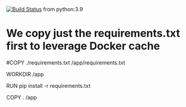 [![Build Status](https://travis-ci.org/hesam80/flaskapp.svg?branch=travis)](https://app.travis-ci.com/hesam80/flaskapp)
from python:3.9

# We copy just the requirements.txt first to leverage Docker cache
#COPY ./requirements.txt  /app/requirements.txt

WORKDIR /app

RUN pip install -r requirements.txt

COPY . /app
